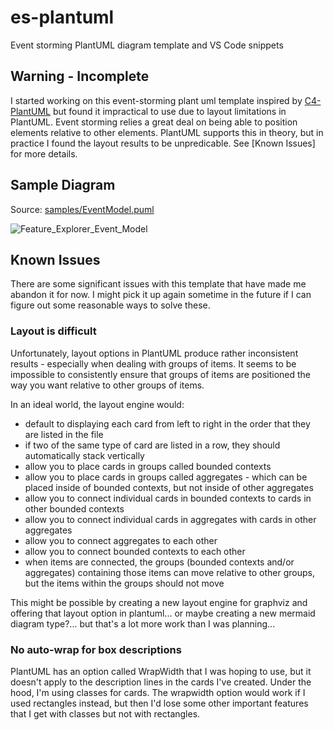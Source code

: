 # es-plantuml
Event storming PlantUML diagram template and VS Code snippets

## Warning - Incomplete

I started working on this event-storming plant uml template inspired by [C4-PlantUML](https://github.com/adrianvlupu/C4-PlantUML) but found it impractical to use due to layout limitations in PlantUML.  Event storming relies a great deal on being able to position elements relative to other elements. PlantUML supports this in theory, but in practice I found the layout results to be unpredicable. See [Known Issues] for more details.

## Sample Diagram

Source: [samples/EventModel.puml](samples/EventModel.puml)

![Feature_Explorer_Event_Model](https://www.plantuml.com/plantuml/png/0/hLdfK-Eu4l_klw8dErK35B0GZZagazgGWw4saAaGbffw-oebR2LnOLjUIHacRtV-zzUIx5W-GhA1V818wkFNxRxa_2OauN8U1j2ZHCuv7NT_n07Zb8-xtsaanzVCeu7p3lGARYNZeHzD7TnfCwGJ-EMNjH_7UJCDs0C9u6rhE1pSZtk3cz6uFUWFXl0PQh_Kpq_g9nzg5jd5uEwcqnf-MqLP9hmO33lTuRD2-ztBxasdABAdFxKIsUXgrEyMYO_qfqnyqMh_VZbKM39YoKaaOiBHSNdJya1pP0K_FMTDUt3JxWvlrffp--rsrBrUIzRzeui4wwXQbvV3xcLhjDunmswhCxuUTBhzjKBRW-lhrWOFvkkWVzN-jegix9cBIukispixEJig-oL7r3iwht-ibxoIf-bz_92pDFD9WQvxSN9HxP4SuMcxrSiXI_sHepewQNtidPQzaICwVt_IkdYFli2ql9MBGANgPWagMGoImGEJaeNW-PowqcUHC_Cz2gxFtO22MOGqVA2O-7eX9EMKoKLC7KSy-X76CGdXse_Q0H7YtlVa38wFZgmpCICUUq9WC261eDP9XAL6q1ZfhKrCZiVIfaSdP1x84VqXMu4_ZK9LcrpyGxaDuucJs42e8mHqX52vDgN10WILKc6GCme1dTB8WmbJGbHHKuvuclcI0Y9ao8U5CHAQze5n3urFZW_KVtS6ljeW4gxWYKJoyF3G0j7NqdieN1VCYYfK8hxGIX9okroKAOdxEELi7dbvuSLoP36k5cuHkUhfmTyEuETs-OYL4RV-_oWSrvsVDdcBS_QKa2UIhVgbjoq755l0yhnIjWf4V6W1RJIKfN6pcIZA95eLL9_O9jfdg-G-A0SIlgWGNTM8IZggcv15fbAHWaV4Z7fv5DhHZORB8fVog0f0kSnNwI-gBSP5iIHMeX0BJEUm2aIfXso3eL1mAo5GDMPK8IYsfsq0v8jvfNuodN8w9P9MOQXgVjlWA3UCIYoS4YzKurSLbihskWsOYgwq8aJ3a4HUTOWM-_Ts8PhlUfKeOXRuRcMYbeQ3RJ0KUgg2WEM_JnPiBZUTT2VpIBTEwBU-3Uv6u_khqPUngSixkwMkcJIVfEzoVpgJpZyDtOO-hPf4ctjxflplxJL-rQHD-0UvIbdUX5HIkOeqavgJbr38qKn0gG8qJRN8i-SpBECkPczJvtcUjvmL6NzLvZMNkPgNKn7GcQ3Aj6cgJ0ETQaL_vaFIzcSnv9j9WkGb508g4r0ArwO9ROiT7x293kSD_ad3gYB2HeEluyxW_WR3QzKOjqP2lziRZOTNbrz6Exk0CJcHIegEnfL2tc5owRxfqurlWVFehpcJ58Uj582MGJ7_S7Zx8NVUai0dOX_U1kI11hlEiaj3xVDdi_bdr10uA7mwhZVpp8rVrNwp1hcE3aI0aGeb0oxLGF42y9e_mPp3gWyKa7HaoK106KOte6g2VG6GjidbWllmFqxKBlzSg-qwPgIplFXdb1pNB7JsA58CchBQMrq2NaFhSlHOhrI_YNWDdUciiLvbAwqqhw7M7Z7MgnvYQTBlO5wk6l8ZnNhTRLFHLcl6hyILp81uuqzWnwpX3Lv6QrX9DWBMIAH04-mn0_7X_H3-HU0cdDemVxBUlg-wuhx6CrsE9QNS7jA0gEzYviVRvtTVQH_l61IMj_KwyRRpAR5WO_k7MgQsuNW_CQPk-o6j_5fZGcXjfonvUBiRATvvE-4iH2MIfHgr5eEfTBOFjOE3fWgfZQnIWzs_rz0uEAXjXdvyGx4tFZ2-XHdDJNKe8rwWgB6nCPqjhF3OKrGsPPK297ur7QkKt6sXOHvlRCDT_4hoLodeRo5VJMeRMz17ubVJiKh9S0iDUixSs8oXeduzBSlx7NoXGKovU4cLNkHo2Mkc-Wu7_y5RdqUZ_te7QdkjbKhEtNDovflB6JudXsykf_-SdA12ZlCkVuq8Z9Enqyz9eD_0qb2euvWpR-vIl7zn2cm213UnLQhaJvaEu46n1e91I8MW0kOnC3cZ7EJCZwO20l-HGeIm8Gw8gyTfvrt5vKOzxaIekYff9RvvjPkyLDu7rEABw9q4d9OKKax_ccFByrIab2vSbPTyH_eIhm5xU_bVpQ3ZaoaduTwUunJkFQYeJRWtMiGK9v5QAmX0hK5lODlxsqb7_6G-LqJfs8yXdKpYPepMPsO7Zyoyh8TTTP0Cq7YGJRNBaTGGB9VW8eQQsant111kNek3ljg8myD3dNRfbChJRng4sWUzHA9qd4m6jSG2_HrFas7CJ5BwpEpWqK_7qOyskTMg6B7SvOnc1YYe5oe27endmJMkLO_NymM6nG8tSPx3dGXTWy1GqCJdGXuwHHdAo8p9Zq2_Hj9HY4ZWaSOIC35OH37o8ee2Mieb68p2H27-5_CuPWBPrNqSVIQJ7n1I6ymgX_LGtVaLlrCA4FEx0_fbeB_KTjKBC7F_J5vnQKUAtULhUEDidGwQ1tc_gWNebNggQfooQLs2uHIan6szigbpnDznzlCm8bBoFv9rWU5d7kOoa5ASMH1IxhiaCt2501syIojDREi3RPkNyeDPsbPQjCQqm29VxbYMMWofSHd3SYS32agFgPLvM_SX_uWIic4rMM8XHdqXw4q8w50rkLSEKuvfpl7IPC9rWdSgmKAg2fd0S4Nbu8IBj026nELC2r75ReRT3sjK6igM1X4hLs8OCvWG3YGc_Bb85IIC0vgiq3ctUWt9XWdSf2RXhQE6ERHqORADTv2QV6BBxMLy5kcN1oivJjJ1ZDECnwfwAzIVudh2vhouVwRs_Uyb-dDS2_z7SVkzsbPbjtZm0TTggfTbk2NLovEISikEelKc1fLvxl5k6fGTxJwtlfkjaSyzoQ9HCT3Zx5mz7bgt12hwKuiUr_IqT6ufH7FSirKC7UrfUcQjqKXwRgtHi_IzjKQNqW-h06NwIfcJ2qddtfSpd382BEHuHYUO9kgdMwn-CANg9s2JfljP7nJxZieTtKD5CgXm270KWISSGcZomwygwM7IJ5JIg9Ql6e7qiPqp3rDenkRJcPKxl-6tUHZy7m00 "Feature_Explorer_Event_Model")

## Known Issues

There are some significant issues with this template that have made me abandon it for now. I might pick it up again sometime in the future if I can figure out some reasonable ways to solve these.

### Layout is difficult 

Unfortunately, layout options in PlantUML produce rather inconsistent results - especially when dealing with groups of items. It seems to be impossible to consistently ensure that groups of items are positioned the way you want relative to other groups of items.

In an ideal world, the layout engine would:
* default to displaying each card from left to right in the order that they are listed in the file
* if two of the same type of card are listed in a row, they should automatically stack vertically
* allow you to place cards in groups called bounded contexts
* allow you to place cards in groups called aggregates - which can be placed inside of bounded contexts, but not
inside of other aggregates
* allow you to connect individual cards in bounded contexts to cards in other bounded contexts
* allow you to connect individual cards in aggregates with cards in other aggregates
* allow you to connect aggregates to each other
* allow you to connect bounded contexts to each other
* when items are connected, the groups (bounded contexts and/or aggregates) containing those items can move relative to other groups, but the items within the groups should not move

This might be possible by creating a new layout engine for graphviz and offering that layout option in plantuml... or maybe creating a new mermaid diagram type?... but that's a lot more work than I was planning...


### No auto-wrap for box descriptions

PlantUML has an option called WrapWidth that I was hoping to use, but it doesn't apply to the description lines in the cards I've created. Under the hood, I'm using classes for cards. The wrapwidth option would work if I used rectangles instead, but then I'd lose some other important features that I get with classes but not with rectangles.

